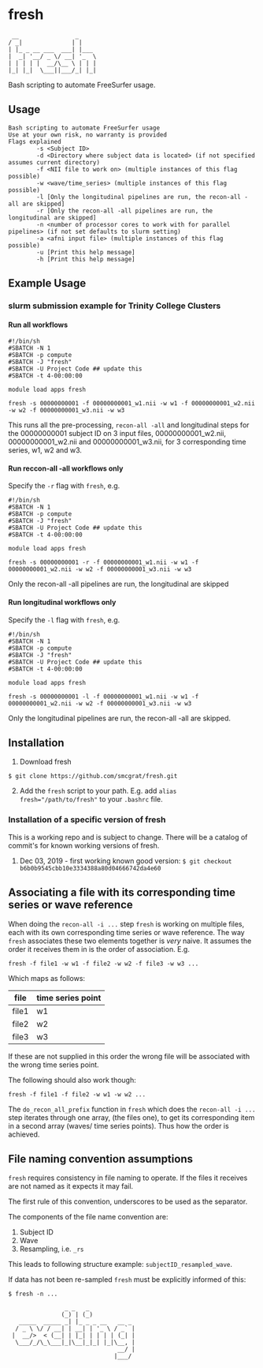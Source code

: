# fresh

```
 __                _
/ _|              | |
| |_ _ __ ___  ___| |___
|  _| '__/ _ \/ __| '_  \
| | | | |  __/\__ \ | | |
|_| |_|  \___||___/_| |_|

```

Bash scripting to automate FreeSurfer usage.

## Usage

```
Bash scripting to automate FreeSurfer usage
Use at your own risk, no warranty is provided
Flags explained
        -s <Subject ID>
        -d <Directory where subject data is located> (if not specified assumes current directory)
        -f <NII file to work on> (multiple instances of this flag possible)
        -w <wave/time_series> (multiple instances of this flag possible)
        -l [Only the longitudinal pipelines are run, the recon-all -all are skipped]
        -r [Only the recon-all -all pipelines are run, the longitudinal are skipped]
        -n <number of processor cores to work with for parallel pipelines> (if not set defaults to slurm setting)
        -a <afni input file> (multiple instances of this flag possible)
        -u [Print this help message]
        -h [Print this help message]
```

## Example Usage


### slurm submission example for Trinity College Clusters

#### Run all workflows
```
#!/bin/sh
#SBATCH -N 1
#SBATCH -p compute
#SBATCH -J "fresh"
#SBATCH -U Project Code ## update this
#SBATCH -t 4-00:00:00

module load apps fresh

fresh -s 00000000001 -f 00000000001_w1.nii -w w1 -f 00000000001_w2.nii -w w2 -f 00000000001_w3.nii -w w3
```

This runs all the pre-processing, `recon-all -all` and longitudinal steps for the 00000000001 subject ID on 3 input files, 00000000001_w2.nii, 00000000001_w2.nii and 00000000001_w3.nii, for 3 corresponding time series, w1, w2 and w3.

#### Run reccon-all -all workflows only

Specify the `-r` flag with `fresh`, e.g.

```
#!/bin/sh
#SBATCH -N 1
#SBATCH -p compute
#SBATCH -J "fresh"
#SBATCH -U Project Code ## update this
#SBATCH -t 4-00:00:00

module load apps fresh

fresh -s 00000000001 -r -f 00000000001_w1.nii -w w1 -f 00000000001_w2.nii -w w2 -f 00000000001_w3.nii -w w3
```

Only the recon-all -all pipelines are run, the longitudinal are skipped

#### Run longitudinal workflows only

Specify the `-l` flag with `fresh`, e.g.

```
#!/bin/sh
#SBATCH -N 1
#SBATCH -p compute
#SBATCH -J "fresh"
#SBATCH -U Project Code ## update this
#SBATCH -t 4-00:00:00

module load apps fresh

fresh -s 00000000001 -l -f 00000000001_w1.nii -w w1 -f 00000000001_w2.nii -w w2 -f 00000000001_w3.nii -w w3
```

Only the longitudinal pipelines are run, the recon-all -all are skipped.

## Installation

1. Download fresh
```
$ git clone https://github.com/smcgrat/fresh.git
```

2. Add the `fresh` script to your path. E.g. add `alias fresh="/path/to/fresh"` to your `.bashrc` file.

### Installation of a specific version of fresh

This is a working repo and is subject to change. There will be a catalog of commit's for known working versions of fresh.

1. Dec 03, 2019 - first working known good version: `$ git checkout b6b0b9545cbb10e3334388a80d04666742da4e60`

## Associating a file with its corresponding time series or wave reference

When doing the `recon-all -i ...` step `fresh` is working on multiple files, each with its own corresponding time series or wave reference. The way `fresh` associates these two elements together is _very_ naive. It assumes the order it receives them in is the order of association. E.g.
```
fresh -f file1 -w w1 -f file2 -w w2 -f file3 -w w3 ...
```
Which maps as follows:

| file | time series point |
| --- | --- |
| file1 | w1 |
| file2 | w2 |
| file3 | w3 |

If these are not supplied in this order the wrong file will be associated with the wrong time series point.

The following should also work though:
```
fresh -f file1 -f file2 -w w1 -w w2 ...
```

The `do_recon_all_prefix` function in `fresh` which does the `recon-all -i ...` step iterates through one array, (the files one), to get its corresponding item in a second array (waves/ time series points). Thus how the order is achieved.

## File naming convention assumptions

`fresh` requires consistency in file naming to operate. If the files it receives are not named as it expects it may fail.

The first rule of this convention, underscores to be used as the separator.

The components of the file name convention are:

1. Subject ID
2. Wave
3. Resampling, i.e. `_rs`

This leads to following structure example: `subjectID_resampled_wave`.

If data has not been re-sampled `fresh` must be explicitly informed of this:
```
$ fresh -n ...
```

```
                _ _   _             
               (_) | (_)            
   _____  _____ _| |_ _ _ __   __ _
  / _ \ \/ / __| | __| | '_ \ / _` |
 |  __/>  < (__| | |_| | | | | (_| |
  \___/_/\_\___|_|\__|_|_| |_|\__, |
                               __/ |
                              |___/
```
